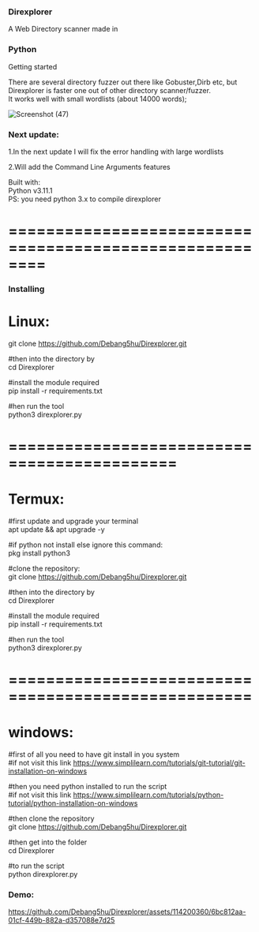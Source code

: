 <h3>Direxplorer</h3>  

A Web Directory scanner made in <h3>Python</h3>  

Getting started

There are several directory fuzzer out there like Gobuster,Dirb etc, but Direxplorer is faster one out of other directory scanner/fuzzer.  
It works well with small wordlists (about 14000 words);  


![Screenshot (47)](https://github.com/Debang5hu/Direxplorer/assets/114200360/09394c8c-0439-4200-bace-4aa6aad737a5)  


<h3>Next update:</h3>  

1.In the next update I will fix the error handling with large wordlists  

2.Will add the  Command Line Arguments features  


Built with:  
Python v3.11.1  
PS: you need python 3.x to compile direxplorer  

========================================================  
========================================================
<h3>Installing</h3>  

Linux:  
=======  

git clone https://github.com/Debang5hu/Direxplorer.git  

#then into the directory by  
cd Direxplorer  

#install the module required  
pip install -r requirements.txt  

#hen run the tool  
python3 direxplorer.py  

============================================  
============================================  

Termux:  
=========  

#first update and upgrade your terminal  
apt update && apt upgrade -y  

#if python not install else ignore this command:  
pkg install python3  

#clone the repository:  
git clone https://github.com/Debang5hu/Direxplorer.git  

#then into the directory by  
cd Direxplorer  

#install the module required  
pip install -r requirements.txt  

#hen run the tool  
python3 direxplorer.py  

====================================================  
=====================================================  

windows:  
=========  

#first of all you need to have git install in you system  
#if not visit this link https://www.simplilearn.com/tutorials/git-tutorial/git-installation-on-windows  

#then you need python installed to run the script  
#if not visit this link https://www.simplilearn.com/tutorials/python-tutorial/python-installation-on-windows  

#then clone the repository  
git clone https://github.com/Debang5hu/Direxplorer.git  

#then get into the folder  
cd Direxplorer  

#to run the script  
python direxplorer.py  


<h3>Demo:</h3>  

https://github.com/Debang5hu/Direxplorer/assets/114200360/6bc812aa-01cf-449b-882a-d357088e7d25









